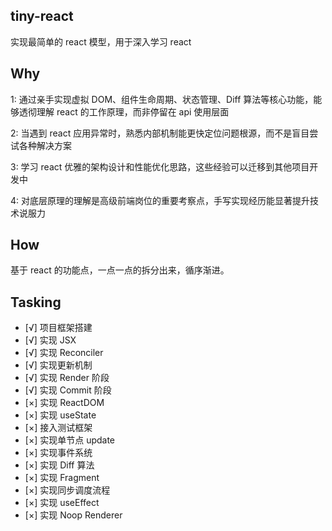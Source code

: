 ## tiny-react

实现最简单的 react 模型，用于深入学习 react

## Why

1: 通过亲手实现虚拟 DOM、组件生命周期、状态管理、Diff 算法等核心功能，能够透彻理解 react 的工作原理，而非停留在 api 使用层面

2: 当遇到 react 应用异常时，熟悉内部机制能更快定位问题根源，而不是盲目尝试各种解决方案

3: 学习 react 优雅的架构设计和性能优化思路，这些经验可以迁移到其他项目开发中

4: 对底层原理的理解是高级前端岗位的重要考察点，手写实现经历能显著提升技术说服力

## How

基于 react 的功能点，一点一点的拆分出来，循序渐进。

## Tasking

- [√] 项目框架搭建
- [√] 实现 JSX
- [√] 实现 Reconciler
- [√] 实现更新机制
- [√] 实现 Render 阶段
- [√] 实现 Commit 阶段
- [×] 实现 ReactDOM
- [×] 实现 useState
- [×] 接入测试框架
- [×] 实现单节点 update
- [×] 实现事件系统
- [×] 实现 Diff 算法
- [×] 实现 Fragment
- [×] 实现同步调度流程
- [×] 实现 useEffect
- [×] 实现 Noop Renderer
